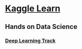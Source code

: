 # [Kaggle Learn](https://www.kaggle.com/learn/overview)  

## Hands on Data Science   

### [Deep Learning Track](https://www.kaggle.com/learn/deep-learning)  
